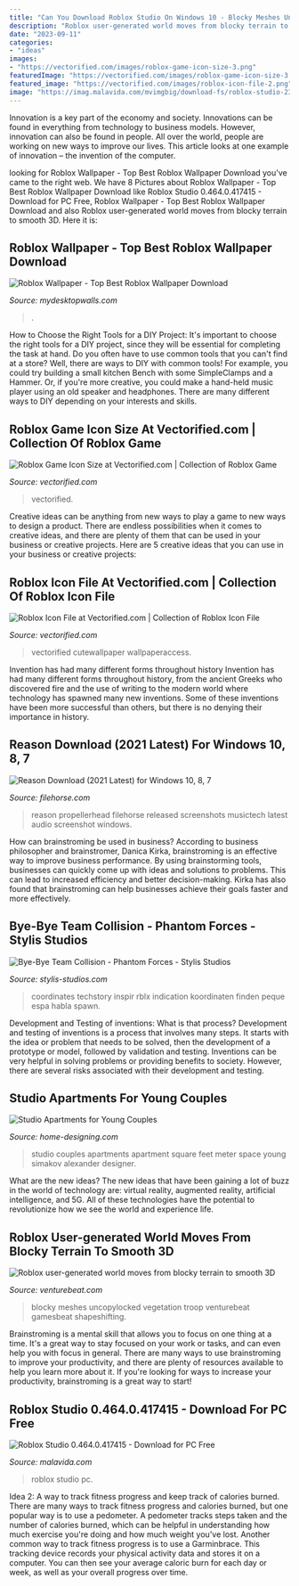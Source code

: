 ```yaml
---
title: "Can You Download Roblox Studio On Windows 10 - Blocky Meshes Uncopylocked Vegetation Troop Venturebeat Gamesbeat Shapeshifting"
description: "Roblox user-generated world moves from blocky terrain to smooth 3d"
date: "2023-09-11"
categories:
- "ideas"
images:
- "https://vectorified.com/images/roblox-game-icon-size-3.png"
featuredImage: "https://vectorified.com/images/roblox-game-icon-size-3.png"
featured_image: "https://vectorified.com/images/roblox-icon-file-2.png"
image: "https://imag.malavida.com/mvimgbig/download-fs/roblox-studio-23812-5.jpg"
---
```



Innovation is a key part of the economy and society. Innovations can be found in everything from technology to business models. However, innovation can also be found in people. All over the world, people are working on new ways to improve our lives. This article looks at one example of innovation – the invention of the computer.

	

		
looking for Roblox Wallpaper - Top Best Roblox Wallpaper Download you've came to the right web. We have 8 Pictures about Roblox Wallpaper - Top Best Roblox Wallpaper Download like Roblox Studio 0.464.0.417415 - Download for PC Free, Roblox Wallpaper - Top Best Roblox Wallpaper Download and also Roblox user-generated world moves from blocky terrain to smooth 3D. Here it is:
		
    
## Roblox Wallpaper - Top Best Roblox Wallpaper Download

<img loading=lazy src="https://mydesktopwalls.com/wp-content/uploads/2020/06/Roblox-Wallpaper.jpg" onerror="this.onerror=null;this.src='https://tse1.mm.bing.net/th?id=OIP.ocne9pEhLbsl3rjzj9Q03wHaEK&amp;pid=15.1';" alt="Roblox Wallpaper - Top Best Roblox Wallpaper Download">

_Source: mydesktopwalls.com_

>. 

	

How to Choose the Right Tools for a DIY Project: It's important to choose the right tools for a DIY project, since they will be essential for completing the task at hand.
Do you often have to use common tools that you can't find at a store? Well, there are ways to DIY with common tools! For example, you could try building a small kitchen Bench with some SimpleClamps and a Hammer. Or, if you're more creative, you could make a hand-held music player using an old speaker and headphones. There are many different ways to DIY depending on your interests and skills.

    
## Roblox Game Icon Size At Vectorified.com | Collection Of Roblox Game

<img loading=lazy src="https://vectorified.com/images/roblox-game-icon-size-3.png" onerror="this.onerror=null;this.src='https://tse2.mm.bing.net/th?id=OIP.AXjlSPNoZXO6qsvClr_YYAHaEK&amp;pid=15.1';" alt="Roblox Game Icon Size at Vectorified.com | Collection of Roblox Game">

_Source: vectorified.com_

>vectorified. 

	

Creative ideas can be anything from new ways to play a game to new ways to design a product. There are endless possibilities when it comes to creative ideas, and there are plenty of them that can be used in your business or creative projects. Here are 5 creative ideas that you can use in your business or creative projects:

    
## Roblox Icon File At Vectorified.com | Collection Of Roblox Icon File

<img loading=lazy src="https://vectorified.com/images/roblox-icon-file-2.png" onerror="this.onerror=null;this.src='https://tse4.mm.bing.net/th?id=OIP.z2yysZ47sDRd4rVbgPoOZgHaHc&amp;pid=15.1';" alt="Roblox Icon File at Vectorified.com | Collection of Roblox Icon File">

_Source: vectorified.com_

>vectorified cutewallpaper wallpaperaccess. 

	

Invention has had many different forms throughout history
Invention has had many different forms throughout history, from the ancient Greeks who discovered fire and the use of writing to the modern world where technology has spawned many new inventions. Some of these inventions have been more successful than others, but there is no denying their importance in history.

    
## Reason Download (2021 Latest) For Windows 10, 8, 7

<img loading=lazy src="https://static.filehorse.com/screenshots/mp3-and-audio/reason-screenshot-02.jpg" onerror="this.onerror=null;this.src='https://tse4.mm.bing.net/th?id=OIP.Xrb2RNPPDo1_4rI1jtMkQwHaEy&amp;pid=15.1';" alt="Reason Download (2021 Latest) for Windows 10, 8, 7">

_Source: filehorse.com_

>reason propellerhead filehorse released screenshots musictech latest audio screenshot windows. 

	

How can brainstroming be used in business?
According to business philosopher and brainstromer, Danica Kirka, brainstroming is an effective way to improve business performance. By using brainstorming tools, businesses can quickly come up with ideas and solutions to problems. This can lead to increased efficiency and better decision-making. Kirka has also found that brainstroming can help businesses achieve their goals faster and more effectively.

    
## Bye-Bye Team Collision - Phantom Forces - Stylis Studios

<img loading=lazy src="https://blog.roblox.com/wp-content/uploads/2017/02/Roblox-Studio_1920x1080.jpg" onerror="this.onerror=null;this.src='https://tse2.mm.bing.net/th?id=OIP.dSlB9yAMabrETSiXLtMtbwHaEK&amp;pid=15.1';" alt="Bye-Bye Team Collision - Phantom Forces - Stylis Studios">

_Source: stylis-studios.com_

>coordinates techstory inspir rblx indication koordinaten finden peque espa habla spawn. 

	

Development and Testing of inventions: What is that process?
Development and testing of inventions is a process that involves many steps. It starts with the idea or problem that needs to be solved, then the development of a prototype or model, followed by validation and testing. Inventions can be very helpful in solving problems or providing benefits to society. However, there are several risks associated with their development and testing.

    
## Studio Apartments For Young Couples

<img loading=lazy src="http://cdn.home-designing.com/wp-content/uploads/2015/07/small-studio-apartment.jpg" onerror="this.onerror=null;this.src='https://tse4.mm.bing.net/th?id=OIP.kuYV274FPjOtjw8CzGAGxgHaFj&amp;pid=15.1';" alt="Studio Apartments for Young Couples">

_Source: home-designing.com_

>studio couples apartments apartment square feet meter space young simakov alexander designer. 

	

What are the new ideas?
The new ideas that have been gaining a lot of buzz in the world of technology are: virtual reality, augmented reality, artificial intelligence, and 5G. All of these technologies have the potential to revolutionize how we see the world and experience life.

    
## Roblox User-generated World Moves From Blocky Terrain To Smooth 3D

<img loading=lazy src="https://venturebeat.com/wp-content/uploads/2015/06/roblox-3.jpg?fit=1153%2C706&amp;strip=all" onerror="this.onerror=null;this.src='https://tse4.mm.bing.net/th?id=OIP.HMhck1trgJCN7O0KTgEEAAHaEi&amp;pid=15.1';" alt="Roblox user-generated world moves from blocky terrain to smooth 3D">

_Source: venturebeat.com_

>blocky meshes uncopylocked vegetation troop venturebeat gamesbeat shapeshifting. 

	

Brainstroming is a mental skill that allows you to focus on one thing at a time. It's a great way to stay focused on your work or tasks, and can even help you with focus in general. There are many ways to use brainstroming to improve your productivity, and there are plenty of resources available to help you learn more about it. If you're looking for ways to increase your productivity, brainstroming is a great way to start!

    
## Roblox Studio 0.464.0.417415 - Download For PC Free

<img loading=lazy src="https://imag.malavida.com/mvimgbig/download-fs/roblox-studio-23812-5.jpg" onerror="this.onerror=null;this.src='https://tse4.mm.bing.net/th?id=OIP._K8OKMWRVol1CEaNV1dqGAHaFE&amp;pid=15.1';" alt="Roblox Studio 0.464.0.417415 - Download for PC Free">

_Source: malavida.com_

>roblox studio pc. 

	

Idea 2: A way to track fitness progress and keep track of calories burned.
There are many ways to track fitness progress and calories burned, but one popular way is to use a pedometer. A pedometer tracks steps taken and the number of calories burned, which can be helpful in understanding how much exercise you're doing and how much weight you've lost. Another common way to track fitness progress is to use a Garminbrace. This tracking device records your physical activity data and stores it on a computer. You can then see your average caloric burn for each day or week, as well as your overall progress over time.

